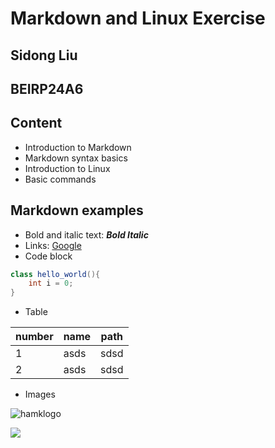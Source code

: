 # Markdown and Linux Exercise
## Sidong Liu
## BEIRP24A6
## Content
- Introduction to Markdown
- Markdown syntax basics
- Introduction to Linux
- Basic commands

## Markdown examples
- Bold and italic text: ***Bold Italic***
- Links: [Google](https://www.google.com/)
- Code block
```java
class hello_world(){
    int i = 0;
}
```
- Table

|number|name|path|
|------|----|----|
|  1   |asds|sdsd|
|  2   |asds|sdsd|

- Images

![hamklogo](https://upload.wikimedia.org/wikipedia/commons/0/08/HAMK_Logo_text_large_ENG.jpg)

![](https://static.wixstatic.com/media/103d43_9ecc1086f64147b9afe8a9c3333b1a1a~mv2.jpg/v1/fill/w_513,h_679,al_c,q_80,enc_avif,quality_auto/103d43_9ecc1086f64147b9afe8a9c3333b1a1a~mv2.jpg)
